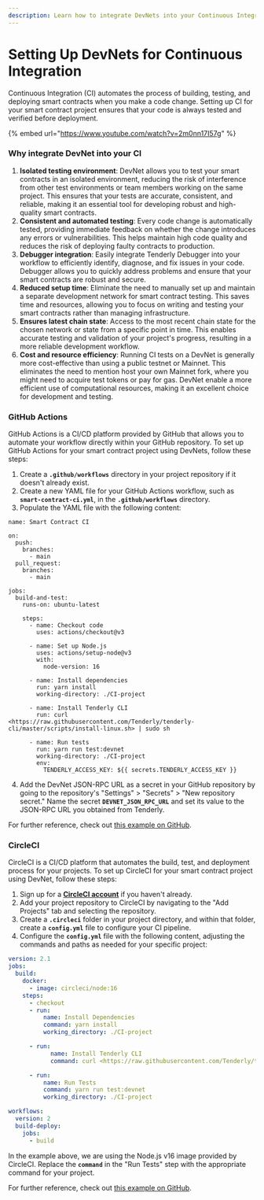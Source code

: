 ```yaml
---
description: Learn how to integrate DevNets into your Continuous Integration (CI) pipeline.
---
```


# Setting Up DevNets for Continuous Integration

Continuous Integration (CI) automates the process of building, testing, and deploying smart contracts when you make a code change. Setting up CI for your smart contract project ensures that your code is always tested and verified before deployment.

{% embed url="https://www.youtube.com/watch?v=2m0nn17I57g" %}

### Why integrate DevNet into your CI

1. **Isolated testing environment**: DevNet allows you to test your smart contracts in an isolated environment, reducing the risk of interference from other test environments or team members working on the same project. This ensures that your tests are accurate, consistent, and reliable, making it an essential tool for developing robust and high-quality smart contracts.
2. **Consistent and automated testing**: Every code change is automatically tested, providing immediate feedback on whether the change introduces any errors or vulnerabilities. This helps maintain high code quality and reduces the risk of deploying faulty contracts to production.
3. **Debugger integration**: Easily integrate Tenderly Debugger into your workflow to efficiently identify, diagnose, and fix issues in your code. Debugger allows you to quickly address problems and ensure that your smart contracts are robust and secure.
4. **Reduced setup time**: Eliminate the need to manually set up and maintain a separate development network for smart contract testing. This saves time and resources, allowing you to focus on writing and testing your smart contracts rather than managing infrastructure.
5. **Ensures latest chain state**: Access to the most recent chain state for the chosen network or state from a specific point in time. This enables accurate testing and validation of your project's progress, resulting in a more reliable development workflow.
6. **Cost and resource efficiency**: Running CI tests on a DevNet is generally more cost-effective than using a public testnet or Mainnet. This eliminates the need to mention host your own Mainnet fork, where you might need to acquire test tokens or pay for gas. DevNet enable a more efficient use of computational resources, making it an excellent choice for development and testing.

### GitHub Actions

GitHub Actions is a CI/CD platform provided by GitHub that allows you to automate your workflow directly within your GitHub repository. To set up GitHub Actions for your smart contract project using DevNets, follow these steps:

1. Create a **`.github/workflows`** directory in your project repository if it doesn't already exist.
2. Create a new YAML file for your GitHub Actions workflow, such as **`smart-contract-ci.yml`**, in the **`.github/workflows`** directory.
3. Populate the YAML file with the following content:

```
name: Smart Contract CI

on:
  push:
    branches:
      - main
  pull_request:
    branches:
      - main

jobs:
  build-and-test:
    runs-on: ubuntu-latest

    steps:
      - name: Checkout code
        uses: actions/checkout@v3

      - name: Set up Node.js
        uses: actions/setup-node@v3
        with:
          node-version: 16

      - name: Install dependencies
        run: yarn install
        working-directory: ./CI-project

      - name: Install Tenderly CLI
        run: curl <https://raw.githubusercontent.com/Tenderly/tenderly-cli/master/scripts/install-linux.sh> | sudo sh

      - name: Run tests
        run: yarn run test:devnet
        working-directory: ./CI-project
        env:
          TENDERLY_ACCESS_KEY: ${{ secrets.TENDERLY_ACCESS_KEY }}
```

4. Add the DevNet JSON-RPC URL as a secret in your GitHub repository by going to the repository's "Settings" > "Secrets" > "New repository secret." Name the secret **`DEVNET_JSON_RPC_URL`** and set its value to the JSON-RPC URL you obtained from Tenderly.

For further reference, check out [this example on GitHub](https://github.com/Tenderly/devnet-examples/tree/main/CI-project).

### **CircleCI**

CircleCI is a CI/CD platform that automates the build, test, and deployment process for your projects. To set up CircleCI for your smart contract project using DevNet, follow these steps:

1. Sign up for a [**CircleCI account**](https://circleci.com/signup/) if you haven't already.
2. Add your project repository to CircleCI by navigating to the "Add Projects" tab and selecting the repository.
3. Create a **`.circleci`** folder in your project directory, and within that folder, create a **`config.yml`** file to configure your CI pipeline.
4. Configure the **`config.yml`** file with the following content, adjusting the commands and paths as needed for your specific project:

```yaml
version: 2.1
jobs:
  build:
    docker:
      - image: circleci/node:16
    steps:
      - checkout
      - run:
          name: Install Dependencies
          command: yarn install
          working_directory: ./CI-project

      - run:
            name: Install Tenderly CLI
            command: curl <https://raw.githubusercontent.com/Tenderly/tenderly-cli/master/scripts/install-linux.sh> | sudo sh

      - run:
          name: Run Tests
          command: yarn run test:devnet
          working_directory: ./CI-project

workflows:
  version: 2
  build-deploy:
    jobs:
      - build
```

In the example above, we are using the Node.js v16 image provided by CircleCI. Replace the **`command`** in the "Run Tests" step with the appropriate command for your project.

For further reference, check out [this example on GitHub](https://github.com/Tenderly/devnet-examples/tree/main/CI-project).
